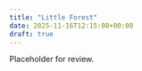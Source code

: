 ```yaml
---
title: "Little Forest"
date: 2025-11-16T12:15:00+00:00
draft: true
---
```


Placeholder for review.
